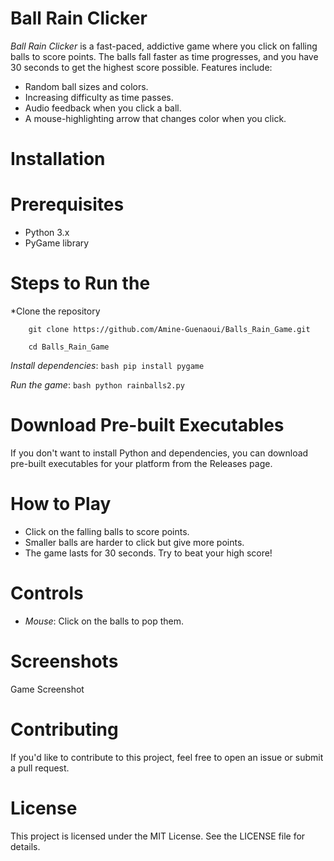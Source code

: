 
# Ball Rain Clicker

*Ball Rain Clicker* is a fast-paced, addictive game where you click on falling balls to score points. The balls fall faster as time progresses, and you have 30 seconds to get the highest score possible. Features include:

* Random ball sizes and colors.
* Increasing difficulty as time passes.
* Audio feedback when you click a ball.
* A mouse-highlighting arrow that changes color when you click.

# Installation

# Prerequisites
* Python 3.x
* PyGame library
# Steps to Run the 
*Clone the repository
```plaintext
    git clone https://github.com/Amine-Guenaoui/Balls_Rain_Game.git

    cd Balls_Rain_Game
 ```
*Install dependencies*:
    ```bash
    pip install pygame
    ```

*Run the game*:
    ```bash
    python rainballs2.py
    ```

# Download Pre-built Executables
If you don't want to install Python and dependencies, you can download pre-built executables for your platform from the Releases page.

# How to Play
* Click on the falling balls to score points.
* Smaller balls are harder to click but give more points.
* The game lasts for 30 seconds. Try to beat your high score!

# Controls
* *Mouse*: Click on the balls to pop them.

# Screenshots
Game Screenshot <!-- Add a screenshot of your game here -->

# Contributing
If you'd like to contribute to this project, feel free to open an issue or submit a pull request.

# License
This project is licensed under the MIT License. See the LICENSE file for details.


